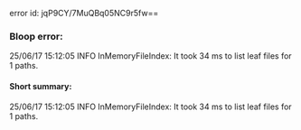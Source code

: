 error id: jqP9CY/7MuQBq05NC9r5fw==
### Bloop error:

25/06/17 15:12:05 INFO InMemoryFileIndex: It took 34 ms to list leaf files for 1 paths.
#### Short summary: 

25/06/17 15:12:05 INFO InMemoryFileIndex: It took 34 ms to list leaf files for 1 paths.